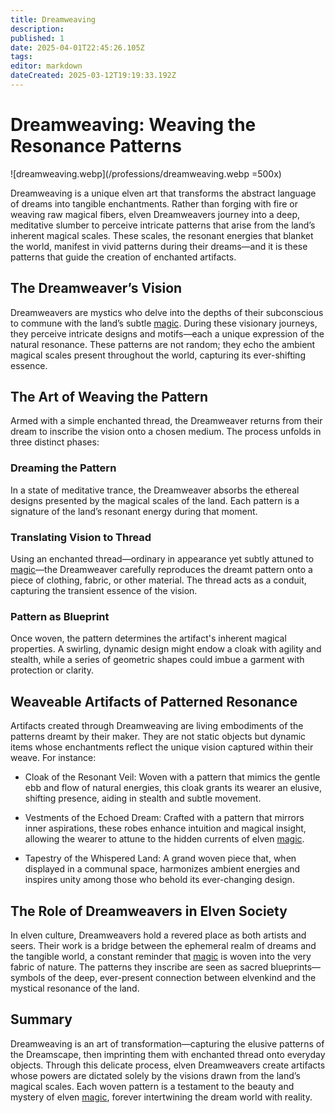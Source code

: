 ```yaml
---
title: Dreamweaving
description: 
published: 1
date: 2025-04-01T22:45:26.105Z
tags: 
editor: markdown
dateCreated: 2025-03-12T19:19:33.192Z
---
```


# Dreamweaving: Weaving the Resonance Patterns

![dreamweaving.webp](/professions/dreamweaving.webp =500x)

Dreamweaving is a unique elven art that transforms the abstract language of dreams into tangible enchantments. Rather than forging with fire or weaving raw magical fibers, elven Dreamweavers journey into a deep, meditative slumber to perceive intricate patterns that arise from the land’s inherent magical scales. These scales, the resonant energies that blanket the world, manifest in vivid patterns during their dreams—and it is these patterns that guide the creation of enchanted artifacts.

## The Dreamweaver’s Vision
Dreamweavers are mystics who delve into the depths of their subconscious to commune with the land’s subtle [magic](/structure/mechanic/magic). During these visionary journeys, they perceive intricate designs and motifs—each a unique expression of the natural resonance. These patterns are not random; they echo the ambient magical scales present throughout the world, capturing its ever-shifting essence.

## The Art of Weaving the Pattern
Armed with a simple enchanted thread, the Dreamweaver returns from their dream to inscribe the vision onto a chosen medium. The process unfolds in three distinct phases:

### Dreaming the Pattern
In a state of meditative trance, the Dreamweaver absorbs the ethereal designs presented by the magical scales of the land. Each pattern is a signature of the land’s resonant energy during that moment.

### Translating Vision to Thread
Using an enchanted thread—ordinary in appearance yet subtly attuned to [magic](/structure/mechanic/magic)—the Dreamweaver carefully reproduces the dreamt pattern onto a piece of clothing, fabric, or other material. The thread acts as a conduit, capturing the transient essence of the vision.

### Pattern as Blueprint
Once woven, the pattern determines the artifact's inherent magical properties. A swirling, dynamic design might endow a cloak with agility and stealth, while a series of geometric shapes could imbue a garment with protection or clarity.

## Weaveable Artifacts of Patterned Resonance
Artifacts created through Dreamweaving are living embodiments of the patterns dreamt by their maker. They are not static objects but dynamic items whose enchantments reflect the unique vision captured within their weave. For instance:

- Cloak of the Resonant Veil: Woven with a pattern that mimics the gentle ebb and flow of natural energies, this cloak grants its wearer an elusive, shifting presence, aiding in stealth and subtle movement.

- Vestments of the Echoed Dream: Crafted with a pattern that mirrors inner aspirations, these robes enhance intuition and magical insight, allowing the wearer to attune to the hidden currents of elven [magic](/structure/mechanic/magic).

- Tapestry of the Whispered Land: A grand woven piece that, when displayed in a communal space, harmonizes ambient energies and inspires unity among those who behold its ever-changing design.

## The Role of Dreamweavers in Elven Society
In elven culture, Dreamweavers hold a revered place as both artists and seers. Their work is a bridge between the ephemeral realm of dreams and the tangible world, a constant reminder that [magic](/structure/mechanic/magic) is woven into the very fabric of nature. The patterns they inscribe are seen as sacred blueprints—symbols of the deep, ever-present connection between elvenkind and the mystical resonance of the land.

## Summary
Dreamweaving is an art of transformation—capturing the elusive patterns of the Dreamscape, then imprinting them with enchanted thread onto everyday objects. Through this delicate process, elven Dreamweavers create artifacts whose powers are dictated solely by the visions drawn from the land’s magical scales. Each woven pattern is a testament to the beauty and mystery of elven [magic](/structure/mechanic/magic), forever intertwining the dream world with reality.
